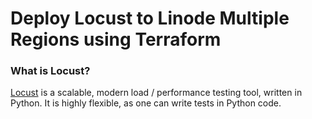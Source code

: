 # Deploy Locust to Linode Multiple Regions using Terraform

### What is Locust?
[Locust](https://locust.io/) is a scalable, modern load / performance testing tool, written in Python. It is highly flexible, as one can write tests in Python code.
